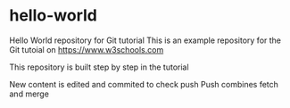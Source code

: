 # hello-world
Hello World repository for Git tutorial
This is an example repository for the Git tutoial on https://www.w3schools.com

This repository is built step by step in the tutorial

New content is edited and commited to check push
Push combines fetch and merge
